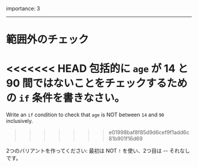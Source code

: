 importance: 3

---

# 範囲外のチェック

<<<<<<< HEAD
包括的に `age` が 14 と 90 間ではないことをチェックするための `if` 条件を書きなさい。
=======
Write an `if` condition to check that `age` is NOT between `14` and `90` inclusively.
>>>>>>> e01998baf8f85d9d6cef9f1add6c81b901f16d69

2つのバリアントを作ってください: 最初は NOT `!` を使い、2つ目は -- それなしです。
